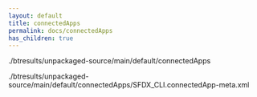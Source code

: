 ```yaml
---
layout: default
title: connectedApps
permalink: docs/connectedApps
has_children: true
---
```




./btresults/unpackaged-source/main/default/connectedApps

./btresults/unpackaged-source/main/default/connectedApps/SFDX_CLI.connectedApp-meta.xml


